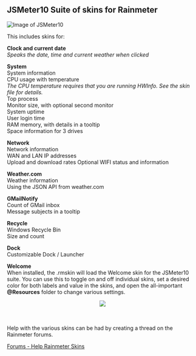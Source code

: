 ## JSMeter10 Suite of skins for Rainmeter

![Image of  JSMeter10](https://github.com/jsmorley/JSMeter10/blob/main/Welcome/JSMeter10.jpg)

This includes skins for:

**Clock and current date**<br/>
*Speaks the date, time and current weather when clicked*

**System**<br/>
System information<br/>
CPU usage with temperature<br/>
*The CPU temperature requires that you are running HWInfo. See the skin file for details.*<br/>
Top process<br/>
Monitor size, with optional second monitor<br/>
System uptime<br/>
User login time<br/>
RAM memory, with details in a tooltip<br/>
Space information for 3 drives

**Network**<br/>
Network information<br/>
WAN and LAN IP addresses<br/>
Upload and download rates
Optional WIFI status and information

**Weather.com**<br/>
Weather information<br/>
Using the JSON API from weather.com

**GMailNotify**<br/>
Count of GMail inbox<br/>
Message subjects in a tooltip

**Recycle**<br/>
Windows Recycle Bin<br/>
Size and count

**Dock**<br/>
Customizable Dock / Launcher

**Welcome**<br/>
When installed, the .rmskin will load the Welcome skin for the JSMeter10 suite. You can use this to toggle on and off individual skins, set a desired color for both labels and value in the skins, and open the all-important **@Resources** folder to change various settings.

<p align="center">
  <img src="https://github.com/jsmorley/JSMeter10/blob/main/Welcome/WelcomeImage.jpg" />
</p>

<br/><br/>Help with the various skins can be had by creating a thread on the Rainmeter forums.

[Forums - Help Rainmeter Skins](https://forum.rainmeter.net/viewforum.php?f=5)
